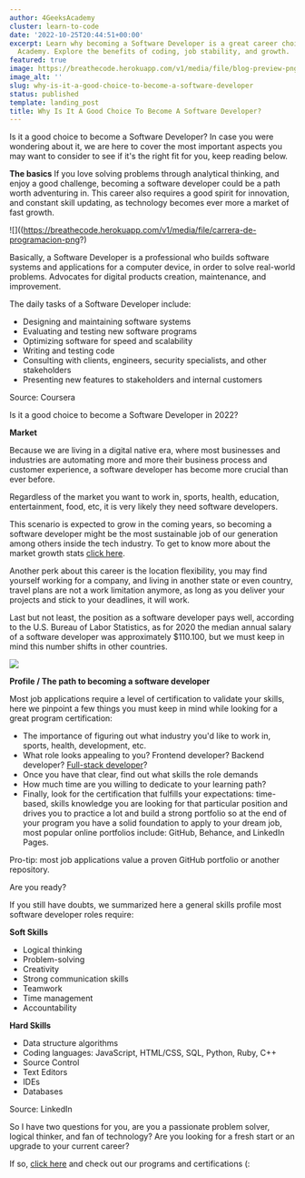 ```yaml
---
author: 4GeeksAcademy
cluster: learn-to-code
date: '2022-10-25T20:44:51+00:00'
excerpt: Learn why becoming a Software Developer is a great career choice with 4Geeks
  Academy. Explore the benefits of coding, job stability, and growth.
featured: true
image: https://breathecode.herokuapp.com/v1/media/file/blog-preview-png?
image_alt: ''
slug: why-is-it-a-good-choice-to-become-a-software-developer
status: published
template: landing_post
title: Why Is It A Good Choice To Become A Software Developer?
---
```

Is it a good choice to become a Software Developer? In case you were wondering about it, we are here to cover the most important aspects you may want to consider to see if it's the right fit for you, keep reading below.

**The basics** 
If you love solving problems through analytical thinking, and enjoy a good challenge, becoming a software developer could be a path worth adventuring in. This career also requires a good spirit for innovation, and constant skill updating, as technology becomes ever more a market of fast growth. 

![]((https://breathecode.herokuapp.com/v1/media/file/carrera-de-programacion-png?)

Basically, a Software Developer is a professional who builds software systems and applications for a computer device, in order to solve real-world problems. Advocates for digital products creation, maintenance, and improvement. 

The daily tasks of a Software Developer include: 

- Designing and maintaining software systems
- Evaluating and testing new software programs
- Optimizing software for speed and scalability
- Writing and testing code
- Consulting with clients, engineers, security specialists, and other stakeholders
- Presenting new features to stakeholders and internal customers

Source: Coursera


Is it a good choice to become a Software Developer in 2022?

**Market**

Because we are living in a digital native era, where most businesses and industries are automating more and more their business process and customer experience, a software developer has become more crucial than ever before.  

Regardless of the market you want to work in, sports, health, education, entertainment, food, etc, it is very likely they need software developers. 

This scenario is expected to grow in the coming years, so becoming a software developer might be the most sustainable job of our generation among others inside the tech industry. To get to know more about the market growth stats [click here](/us/full-stack-developer/internships-bootcamps-2021).

Another perk about this career is the location flexibility, you may find yourself working for a company, and living in another state or even country, travel plans are not a work limitation anymore, as long as you deliver your projects and stick to your deadlines, it will work.

Last but not least, the position as a software developer pays well, according to the U.S. Bureau of Labor Statistics, as for 2020 the median annual salary of a software developer was approximately $110.100, but we must keep in mind this number shifts in other countries. 

![](https://breathecode.herokuapp.com/v1/media/file/screen-shot-2022-02-17-at-12-55-55-pm-png?)

**Profile / The path to becoming a software developer**

Most job applications require a level of certification to validate your skills, here we pinpoint a few things you must keep in mind while looking for a great program certification:

- The importance of figuring out what industry you'd like to work in, sports, health, development, etc.
- What role looks appealing to you? Frontend developer? Backend developer? [Full-stack developer](/us/full-stack-developer/full-stack-developer)?  
- Once you have that clear, find out what skills the role demands
- How much time are you willing to dedicate to your learning path?
- Finally, look for the certification that fulfills your expectations: time-based, skills knowledge you are looking for that particular position and drives you to practice a lot and build a strong portfolio so at the end of your program you have a solid foundation to apply to your dream job, most popular online portfolios include: GitHub, Behance, and LinkedIn Pages.

Pro-tip: most job applications value a proven GitHub portfolio or another repository.

Are you ready?

If you still have doubts, we summarized here a general skills profile most software developer roles require:

**Soft Skills**

- Logical thinking
- Problem-solving 
- Creativity
- Strong communication skills
- Teamwork
- Time management
- Accountability

**Hard Skills**

- Data structure algorithms
- Coding languages: JavaScript, HTML/CSS, SQL, Python, Ruby, C++ 
- Source Control
- Text Editors
- IDEs
- Databases

Source: LinkedIn


So I have two questions for you, are you a passionate problem solver, logical thinker, and fan of technology? Are you looking for a fresh start or an upgrade to your current career?

If so, [click here](https://4geeksacademy.com) and check out our programs and certifications (: